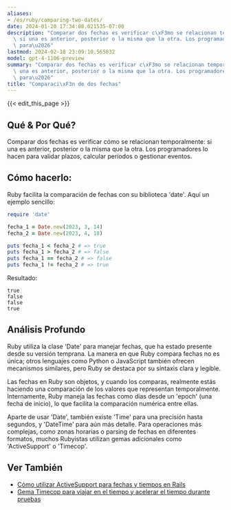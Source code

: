```yaml
---
aliases:
- /es/ruby/comparing-two-dates/
date: 2024-01-20 17:34:08.021535-07:00
description: "Comparar dos fechas es verificar c\xF3mo se relacionan temporalmente:\
  \ si una es anterior, posterior o la misma que la otra. Los programadores lo hacen\
  \ para\u2026"
lastmod: 2024-02-18 23:09:10.565832
model: gpt-4-1106-preview
summary: "Comparar dos fechas es verificar c\xF3mo se relacionan temporalmente: si\
  \ una es anterior, posterior o la misma que la otra. Los programadores lo hacen\
  \ para\u2026"
title: "Comparaci\xF3n de dos fechas"
---
```


{{< edit_this_page >}}

## Qué & Por Qué?
Comparar dos fechas es verificar cómo se relacionan temporalmente: si una es anterior, posterior o la misma que la otra. Los programadores lo hacen para validar plazos, calcular períodos o gestionar eventos.

## Cómo hacerlo:
Ruby facilita la comparación de fechas con su biblioteca 'date'. Aquí un ejemplo sencillo:

```Ruby
require 'date'

fecha_1 = Date.new(2023, 3, 14)
fecha_2 = Date.new(2023, 4, 18)

puts fecha_1 < fecha_2 # => true
puts fecha_1 > fecha_2 # => false
puts fecha_1 == fecha_2 # => false
puts fecha_1 != fecha_2 # => true
```

Resultado:
```
true
false
false
true
```

## Análisis Profundo
Ruby utiliza la clase 'Date' para manejar fechas, que ha estado presente desde su versión temprana. La manera en que Ruby compara fechas no es única; otros lenguajes como Python o JavaScript también ofrecen mecanismos similares, pero Ruby se destaca por su sintaxis clara y legible.

Las fechas en Ruby son objetos, y cuando los comparas, realmente estás haciendo una comparación de los valores que representan temporalmente. Internamente, Ruby maneja las fechas como días desde un 'epoch' (una fecha de inicio), lo que facilita la comparación numérica entre ellas.

Aparte de usar 'Date', también existe 'Time' para una precisión hasta segundos, y 'DateTime' para aún más detalle. Para operaciones más complejas, como zonas horarias o parsing de fechas en diferentes formatos, muchos Rubyistas utilizan gemas adicionales como 'ActiveSupport' o 'Timecop'.

## Ver También
- [Cómo utilizar ActiveSupport para fechas y tiempos en Rails](https://guides.rubyonrails.org/active_support_core_extensions.html#extensions-to-date)
- [Gema Timecop para viajar en el tiempo y acelerar el tiempo durante pruebas](https://github.com/travisjeffery/timecop)
